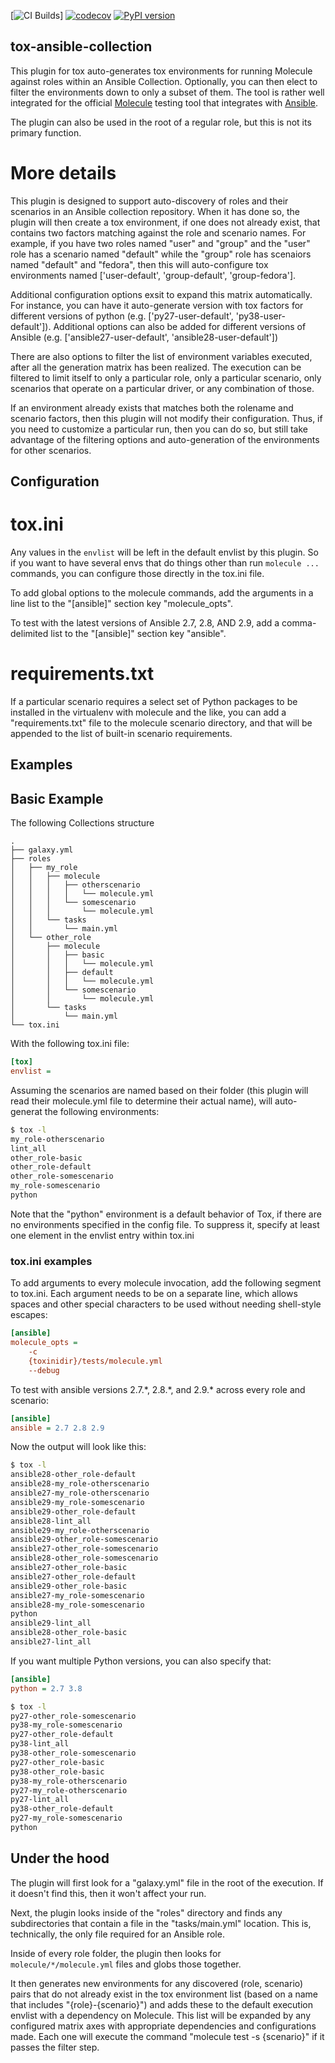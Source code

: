 [![CI Builds](https://github.com/greg-hellings/tox-ansible/workflows/CI%20Builds/badge.svg)]
[![codecov](https://codecov.io/gh/greg-hellings/tox-ansible/branch/master/graph/badge.svg)](https://codecov.io/gh/greg-hellings/tox-ansible)
[![PyPI version](https://badge.fury.io/py/tox-ansible.svg)](https://badge.fury.io/py/tox-ansible)

tox-ansible-collection
----------------------

This plugin for tox auto-generates tox environments for running Molecule against roles within an Ansible
Collection. Optionally, you can then elect to filter the environments down to only a subset of them.
The tool is rather well integrated for the official [Molecule](https://github.com/ansible/molecule)
testing tool that integrates with [Ansible](https://github.com/ansible/ansible).

The plugin can also be used in the root of a regular role, but this is not its primary function.

More details
============

This plugin is designed to support auto-discovery of roles and their scenarios in an Ansible collection
repository. When it has done so, the plugin will then create a tox environment, if one does not already
exist, that contains two factors matching against the role and scenario names. For example, if you have
two roles named "user" and "group" and the "user" role has a scenario named "default" while the "group"
role has scenaiors named "default" and "fedora", then this will auto-configure tox environments named
['user-default', 'group-default', 'group-fedora'].

Additional configuration options exsit to expand this matrix automatically. For instance, you can have
it auto-generate version with tox factors for different versions of python (e.g.
['py27-user-default', 'py38-user-default']). Additional options can also be added for different versions
of Ansible (e.g. ['ansible27-user-default', 'ansible28-user-default'])

There are also options to filter the list of environment variables executed, after all the generation
matrix has been realized. The execution can be filtered to limit itself to only a particular role,
only a particular scenario, only scenarios that operate on a particular driver, or any combination of
those.

If an environment already exists that matches both the rolename and scenario factors, then this plugin
will not modify their configuration. Thus, if you need to customize a particular run, then you can do
so, but still take advantage of the filtering options and auto-generation of the environments for other
scenarios.

Configuration
-------------

tox.ini
=======

Any values in the `envlist` will be left in the default envlist by this plugin. So if you want to have
several envs that do things other than run `molecule ...` commands, you can configure those directly
in the tox.ini file.

To add global options to the molecule commands, add the arguments in a line list to the "[ansible]"
section key "molecule\_opts".

To test with the latest versions of Ansible 2.7, 2.8, AND 2.9, add a comma-delimited list to the
"[ansible]" section key "ansible".

requirements.txt
================

If a particular scenario requires a select set of Python packages to be installed in the virtualenv with
molecule and the like, you can add a "requirements.txt" file to the molecule scenario directory, and that
will be appended to the list of built-in scenario requirements.

Examples
--------

## Basic Example

The following Collections structure

```
.
├── galaxy.yml
├── roles
│   ├── my_role
│   │   ├── molecule
│   │   │   ├── otherscenario
│   │   │   │   └── molecule.yml
│   │   │   └── somescenario
│   │   │       └── molecule.yml
│   │   └── tasks
│   │       └── main.yml
│   └── other_role
│       ├── molecule
│       │   ├── basic
│       │   │   └── molecule.yml
│       │   ├── default
│       │   │   └── molecule.yml
│       │   └── somescenario
│       │       └── molecule.yml
│       └── tasks
│           └── main.yml
└── tox.ini
```

With the following tox.ini file:

```ini
[tox]
envlist =
```
Assuming the scenarios are named based on their folder (this plugin will read their
molecule.yml file to determine their actual name), will auto-generat the following
environments:

```bash
$ tox -l
my_role-otherscenario
lint_all
other_role-basic
other_role-default
other_role-somescenario
my_role-somescenario
python
```

Note that the "python" environment is a default behavior of Tox, if there are no
environments specified in the config file. To suppress it, specify at least one element
in the envlist entry within tox.ini

### tox.ini examples
To add arguments to every molecule invocation, add the
following segment to tox.ini. Each argument needs to be on a separate line, which allows
spaces and other special characters to be used without needing shell-style escapes:
```ini
[ansible]
molecule_opts =
    -c
    {toxinidir}/tests/molecule.yml
    --debug
```

To test with ansible versions 2.7.\*, 2.8.\*, and 2.9.\* across every role and scenario:
```ini
[ansible]
ansible = 2.7 2.8 2.9
```

Now the output will look like this:
```bash
$ tox -l
ansible28-other_role-default
ansible28-my_role-otherscenario
ansible27-my_role-otherscenario
ansible29-my_role-somescenario
ansible29-other_role-default
ansible28-lint_all
ansible29-my_role-otherscenario
ansible29-other_role-somescenario
ansible27-other_role-somescenario
ansible28-other_role-somescenario
ansible27-other_role-basic
ansible27-other_role-default
ansible29-other_role-basic
ansible27-my_role-somescenario
ansible28-my_role-somescenario
python
ansible29-lint_all
ansible28-other_role-basic
ansible27-lint_all
```

If you want multiple Python versions, you can also specify that:

```ini
[ansible]
python = 2.7 3.8
```

```bash
$ tox -l
py27-other_role-somescenario
py38-my_role-somescenario
py27-other_role-default
py38-lint_all
py38-other_role-somescenario
py27-other_role-basic
py38-other_role-basic
py38-my_role-otherscenario
py27-my_role-otherscenario
py27-lint_all
py38-other_role-default
py27-my_role-somescenario
python
```

Under the hood
--------------

The plugin will first look for a "galaxy.yml" file in the root of the execution. If it doesn't find this,
then it won't affect your run.

Next, the plugin looks inside of the "roles" directory and finds any subdirectories that contain a file
in the "tasks/main.yml" location. This is, technically, the only file required for an Ansible role.

Inside of every role folder, the plugin then looks for `molecule/*/molecule.yml` files and globs those
together.

It then generates new environments for any discovered (role, scenario) pairs that do not already exist
in the tox environment list (based on a name that includes "{role}-{scenario}")
and adds these to the default execution envlist with a dependency on
Molecule. This list will be expanded by any configured matrix axes with appropriate dependencies and
configurations made. Each one will execute the command "molecule test -s {scenario}" if it passes the
filter step.
